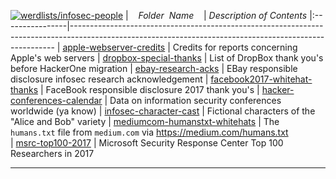 [![werdlists/infosec-people](https://img.shields.io/badge/werdlists-infosec-people-purple/.svg?logo=github&style=popout&longCache=true)](# "werdlists/infosec-people")
|&nbsp;&nbsp;&nbsp;&nbsp;_Folder&nbsp;&nbsp;Name_&nbsp;&nbsp;&nbsp;&nbsp;| _Description of Contents_
|:----------------|--------------------------------------------------------------------------------------------------------------------------------------------------------
| [apple-webserver-credits](apple-webserver-credits.txt) |  Credits for reports concerning Apple's web servers 
| [dropbox-special-thanks](dropbox-special-thanks.txt) |  List of DropBox thank you's before HackerOne migration 
| [ebay-research-acks](ebay-research-acks.txt) |  EBay responsible disclosure infosec research acknowledgement 
| [facebook2017-whitehat-thanks](facebook2017-whitehat-thanks.txt) |  FaceBook responsible disclosure 2017 thank you's 
| [hacker-conferences-calendar](hacker-conferences-calendar.csv) |  Data on information security conferences worldwide (ya know)
| [infosec-character-cast](infosec-character-cast.txt) |  Fictional characters of the "Alice and Bob" variety 
| [mediumcom-humanstxt-whitehats](mediumcom-humanstxt-whitehats.txt) | The `humans.txt` file from `medium.com` via <https://medium.com/humans.txt>  
| [msrc-top100-2017](msrc-top100-2017.txt) |  Microsoft Security Response Center Top 100 Researchers in 2017 

* * *

